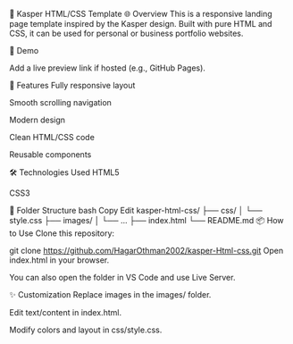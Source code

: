 📄 Kasper HTML/CSS Template
🌐 Overview
This is a responsive landing page template inspired by the Kasper design. Built with pure HTML and CSS, it can be used for personal or business portfolio websites.

📸 Demo








Add a live preview link if hosted (e.g., GitHub Pages).

🚀 Features
Fully responsive layout

Smooth scrolling navigation

Modern design

Clean HTML/CSS code

Reusable components

🛠️ Technologies Used
HTML5

CSS3



📂 Folder Structure
bash
Copy
Edit
kasper-html-css/
├── css/
│   └── style.css
├── images/
│   └── ...
├── index.html
└── README.md
📦 How to Use
Clone this repository:



git clone https://github.com/HagarOthman2002/kasper-Html-css.git
Open index.html in your browser.

You can also open the folder in VS Code and use Live Server.

✨ Customization
Replace images in the images/ folder.

Edit text/content in index.html.

Modify colors and layout in css/style.css.
